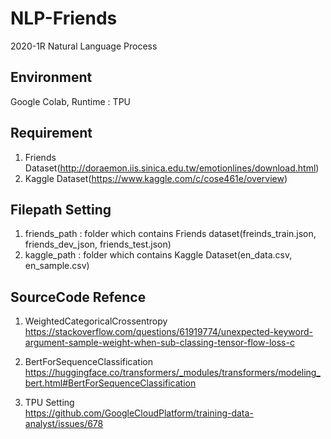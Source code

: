 # NLP-Friends
2020-1R Natural Language Process

## Environment 
Google Colab, Runtime : TPU

## Requirement 
1) Friends Dataset(http://doraemon.iis.sinica.edu.tw/emotionlines/download.html)<br>
2) Kaggle Dataset(https://www.kaggle.com/c/cose461e/overview)

## Filepath Setting 
1) friends_path : folder which contains Friends dataset(freinds_train.json, friends_dev_json, friends_test.json)
2) kaggle_path : folder which contains Kaggle Dataset(en_data.csv, en_sample.csv)

## SourceCode Refence

1) WeightedCategoricalCrossentropy <br>
https://stackoverflow.com/questions/61919774/unexpected-keyword-argument-sample-weight-when-sub-classing-tensor-flow-loss-c<br>

2) BertForSequenceClassification <br>
https://huggingface.co/transformers/_modules/transformers/modeling_bert.html#BertForSequenceClassification

3) TPU Setting <br>
https://github.com/GoogleCloudPlatform/training-data-analyst/issues/678
